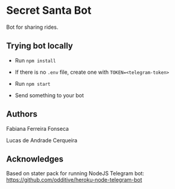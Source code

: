# Secret Santa Bot
Bot for sharing rides.

## Trying bot locally
   * Run `npm install`
   
   * If there is no `.env` file, create one with `TOKEN=<telegram-token>`
   
   * Run `npm start`
   
   * Send something to your bot
   
   
 ## Authors
  Fabiana Ferreira Fonseca
  
  Lucas de Andrade Cerqueira
  
 ## Acknowledges
 
 Based on stater pack for running NodeJS Telegram bot: https://github.com/odditive/heroku-node-telegram-bot
